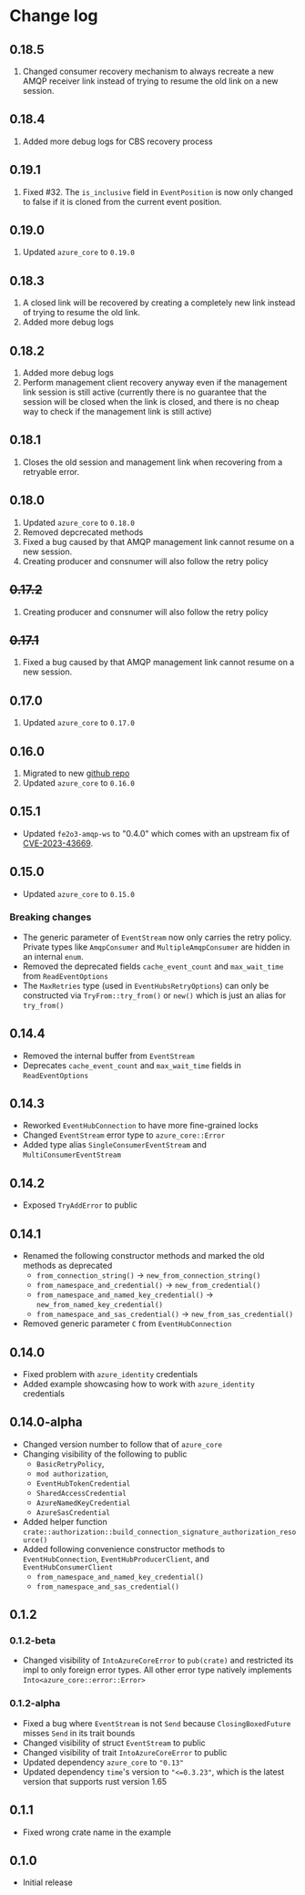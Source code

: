 # Change log

## 0.18.5

1. Changed consumer recovery mechanism to always recreate a new AMQP receiver link instead of trying
   to resume the old link on a new session.

## 0.18.4

1. Added more debug logs for CBS recovery process

## 0.19.1

1. Fixed #32. The `is_inclusive` field in `EventPosition` is now only changed to false if it is
   cloned from the current event position.

## 0.19.0

1. Updated `azure_core` to `0.19.0`

## 0.18.3

1. A closed link will be recovered by creating a completely new link instead of trying to resume the old link.
2. Added more debug logs

## 0.18.2

1. Added more debug logs
2. Perform management client recovery anyway even if the management link session is still active
   (currently there is no guarantee that the session will be closed when the link is closed, and
    there is no cheap way to check if the management link is still active)

## 0.18.1

1. Closes the old session and management link when recovering from a retryable error.

## 0.18.0

1. Updated `azure_core` to `0.18.0`
2. Removed depcrecated methods
3. Fixed a bug caused by that AMQP management link cannot resume on a new session.
4. Creating producer and consnumer will also follow the retry policy

## ~~0.17.2~~

1. Creating producer and consnumer will also follow the retry policy

## ~~0.17.1~~

1. Fixed a bug caused by that AMQP management link cannot resume on a new session.

## 0.17.0

1. Updated `azure_core` to `0.17.0`

## 0.16.0

1. Migrated to new [github repo](https://github.com/minghuaw/azeventhubs)
2. Updated `azure_core` to `0.16.0`

## 0.15.1

- Updated `fe2o3-amqp-ws` to "0.4.0" which comes with an upstream fix of
  [CVE-2023-43669](https://github.com/snapview/tungstenite-rs/pull/379).

## 0.15.0

- Updated `azure_core` to `0.15.0`

### Breaking changes

- The generic parameter of `EventStream` now only carries the retry policy. Private types like
  `AmqpConsumer` and `MultipleAmqpConsumer` are hidden in an internal `enum`.
- Removed the deprecated fields `cache_event_count` and `max_wait_time` from `ReadEventOptions`
- The `MaxRetries` type (used in `EventHubsRetryOptions`) can only be constructed via
  `TryFrom::try_from()` or `new()` which is just an alias for `try_from()`

## 0.14.4

- Removed the internal buffer from `EventStream`
- Deprecates `cache_event_count` and `max_wait_time` fields in `ReadEventOptions`

## 0.14.3

- Reworked `EventHubConnection` to have more fine-grained locks
- Changed `EventStream` error type to `azure_core::Error`
- Added type alias `SingleConsumerEventStream` and `MultiConsumerEventStream`

## 0.14.2

- Exposed `TryAddError` to public

## 0.14.1

- Renamed the following constructor methods and marked the old methods as deprecated
  - `from_connection_string()` -> `new_from_connection_string()`
  - `from_namespace_and_credential()` -> `new_from_credential()`
  - `from_namespace_and_named_key_credential()` -> `new_from_named_key_credential()`
  - `from_namespace_and_sas_credential()` -> `new_from_sas_credential()`
- Removed generic parameter `C` from `EventHubConnection`

## 0.14.0

- Fixed problem with `azure_identity` credentials
- Added example showcasing how to work with `azure_identity` credentials

## 0.14.0-alpha

- Changed version number to follow that of `azure_core`
- Changing visibility of the following to public
  - `BasicRetryPolicy`,
  - `mod authorization`,
  - `EventHubTokenCredential`
  - `SharedAccessCredential`
  - `AzureNamedKeyCredential`
  - `AzureSasCredential`
- Added helper function `crate::authorization::build_connection_signature_authorization_resource()`
- Added following convenience constructor methods to `EventHubConnection`, `EventHubProducerClient`, and `EventHubConsumerClient`
  - `from_namespace_and_named_key_credential()`
  - `from_namespace_and_sas_credential()`

## 0.1.2

### 0.1.2-beta

- Changed visibility of `IntoAzureCoreError` to `pub(crate)` and restricted its impl to only foreign
  error types. All other error type natively implements `Into<azure_core::error::Error>`

### 0.1.2-alpha

- Fixed a bug where `EventStream` is not `Send` because `ClosingBoxedFuture` misses `Send` in its
  trait bounds
- Changed visibility of struct `EventStream` to public
- Changed visibility of trait `IntoAzureCoreError` to public
- Updated dependency `azure_core` to `"0.13"`
- Updated dependency `time`'s version to `"<=0.3.23"`, which is the latest version that supports
  rust version 1.65

## 0.1.1

- Fixed wrong crate name in the example

## 0.1.0

- Initial release
